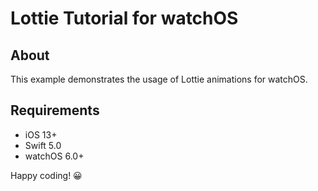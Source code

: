 # Lottie Tutorial for watchOS

## About

This example demonstrates the usage of Lottie animations for watchOS.

## Requirements

- iOS 13+
- Swift 5.0
- watchOS 6.0+

Happy coding! 😀
